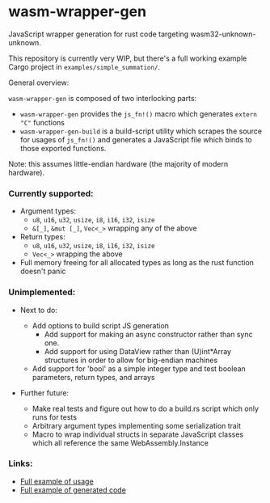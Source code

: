wasm-wrapper-gen
================

JavaScript wrapper generation for rust code targeting wasm32-unknown-unknown.

This repository is currently very WIP, but there's a full working example Cargo project in `examples/simple_summation/`.

General overview:

`wasm-wrapper-gen` is composed of two interlocking parts:
- `wasm-wrapper-gen` provides the `js_fn!()` macro which generates `extern "C"` functions
- `wasm-wrapper-gen-build` is a build-script utility which scrapes the source for usages of `js_fn!()` and generates a JavaScript file which binds to those exported functions.

Note: this assumes little-endian hardware (the majority of modern hardware).

### Currently supported:

- Argument types:
  - `u8`, `u16`, `u32`, `usize`, `i8`, `i16`, `i32`, `isize`
  - `&[_]`, `&mut [_]`, `Vec<_>` wrapping any of the above
- Return types:
  - `u8`, `u16`, `u32`, `usize`, `i8`, `i16`, `i32`, `isize`
  - `Vec<_>` wrapping the above
- Full memory freeing for all allocated types as long as the rust
  function doesn't panic

### Unimplemented:

- Next to do:
  - Add options to build script JS generation
    - Add support for making an async constructor rather than sync one.
    - Add support for using DataView rather than (U)int*Array structures in order
      to allow for big-endian machines
  - Add support for 'bool' as a simple integer type and test boolean parameters, return types, and arrays

- Further future:
  - Make real tests and figure out how to do a build.rs script which only runs for tests
  - Arbitrary argument types implementing some serialization trait
  - Macro to wrap individual structs in separate JavaScript classes
    which all reference the same WebAssembly.Instance

### Links:

- [Full example of usage](docs/usage-example.md)
- [Full example of generated code](docs/compiled-example.md)
